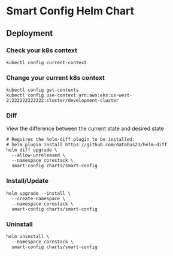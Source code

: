 # Smart Config Helm Chart

## Deployment

### Check your k8s context

```shell
kubectl config current-context 
```

### Change your current k8s context

```shell
kubectl config get-contexts
kubectl config use-context arn:aws:eks:us-west-2:222222222222:cluster/development-cluster
```

### Diff
View the difference between the current state and desired state

```shell
# Requires the helm-diff plugin to be installed:
# helm plugin install https://github.com/databus23/helm-diff
helm diff upgrade \
  --allow-unreleased \
  --namespace corestack \
  smart-config charts/smart-config
```

### Install/Update
```shell
helm upgrade --install \
  --create-namespace \
  --namespace corestack \
  smart-config charts/smart-config
```

### Uninstall
```shell
helm uninstall \
  --namespace corestack \
  smart-config charts/smart-config
```
